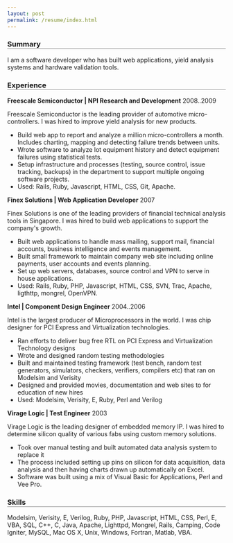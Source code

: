 ```yaml
---
layout: post
permalink: /resume/index.html
---
```

<style>
h3 { border-bottom: solid grey 1px; }
div#contact { white-space: pre;}
</style>

### Summary

I am a software developer who has built web applications, yield analysis systems and hardware validation tools.

### Experience

**Freescale Semiconductor | NPI Research and Development** 2008..2009

Freescale Semiconductor is the leading provider of automotive micro-controllers. I was hired to improve yield analysis for new products.

* Build web app to report and analyze a million micro-controllers a month. Includes charting, mapping and detecting failure trends between units.
* Wrote software to analyze lot equipment history and detect equipment failures using statistical tests.
* Setup infrastructure and processes (testing, source control, issue tracking, backups) in the department to support multiple ongoing software projects.
* Used: Rails, Ruby, Javascript, HTML, CSS, Git, Apache.

**Finex Solutions | Web Application Developer** 2007

Finex Solutions is one of the leading providers of financial technical analysis tools in Singapore. I was hired to build web applications to support the company's growth.

* Built web applications to handle mass mailing, support mail, financial accounts, business intelligence and events management.
* Built small framework to maintain company web site including online payments, user accounts and events planning.
* Set up web servers, databases, source control and VPN to serve in house applications.
* Used: Rails, Ruby, PHP, Javascript, HTML, CSS, SVN, Trac, Apache, ligthttp, mongrel, OpenVPN.

**Intel | Component Design Engineer** 2004..2006

Intel is the largest producer of Microprocessors in the world. I was chip designer for PCI Express and Virtualization technologies.


* Ran efforts to deliver bug free RTL on PCI Express and Virtualization Technology designs
* Wrote and designed random testing methodologies
* Built and maintained testing framework (test bench, random test generators, simulators, checkers, verifiers, compilers etc) that ran on Modelsim and Verisity
* Designed and provided movies, documentation and web sites to for education of new hires
* Used: Modelsim, Verisity, E, Ruby, Perl and Verilog

**Virage Logic | Test Engineer** 2003

Virage Logic is the leading designer of embedded memory IP. I was hired to determine silicon quality of various fabs using custom memory solutions.

* Took over manual testing and built automated data analysis system to replace it
* The process included setting up pins on silicon for data acquisition, data analysis and then having charts drawn up automatically on Excel.
* Software was built using a mix  of Visual Basic for Applications, Perl and Vee Pro.

### Skills

Modelsim, Verisity, E, Verilog, Ruby, PHP, Javascript, HTML, CSS, Perl, E, VBA, SQL, C++, C, Java, Apache, Lighttpd, Mongrel, Rails, Camping, Code Igniter, <nowiki>MySQL</nowiki>, Mac OS X, Unix, Windows, Fortran, Matlab, VBA.

